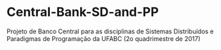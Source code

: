 # Central-Bank-SD-and-PP
Projeto de Banco Central para as disciplinas de Sistemas Distribuídos e Paradigmas de Programação da UFABC (2o quadrimestre de 2017)
